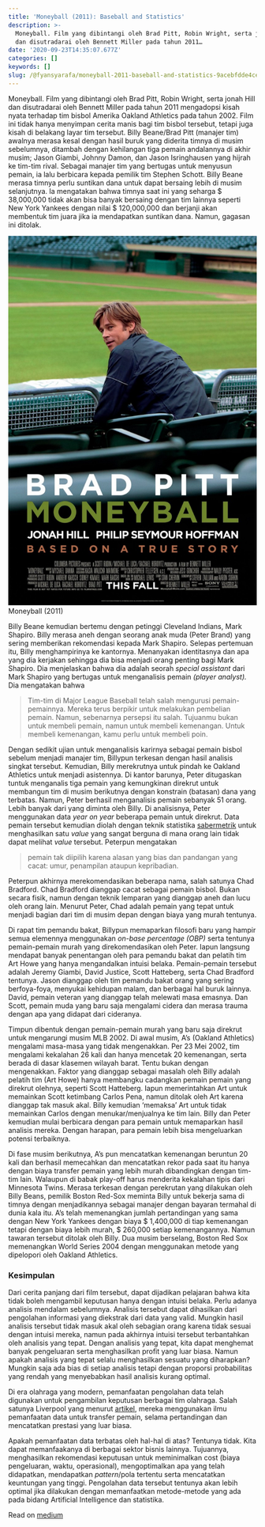 ```yaml
---
title: 'Moneyball (2011): Baseball and Statistics'
description: >-
  Moneyball. Film yang dibintangi oleh Brad Pitt, Robin Wright, serta jonah Hill
  dan disutradarai oleh Bennett Miller pada tahun 2011…
date: '2020-09-23T14:35:07.677Z'
categories: []
keywords: []
slug: /@fyansyarafa/moneyball-2011-baseball-and-statistics-9acebfdde4ce
---
```


Moneyball. Film yang dibintangi oleh Brad Pitt, Robin Wright, serta jonah Hill dan disutradarai oleh Bennett Miller pada tahun 2011 mengadopsi kisah nyata terhadap tim bisbol Amerika Oakland Athletics pada tahun 2002. Film ini tidak hanya menyimpan cerita manis bagi tim bisbol tersebut, tetapi juga kisah di belakang layar tim tersebut. Billy Beane/Brad Pitt (manajer tim) awalnya merasa kesal dengan hasil buruk yang diderita timnya di musim sebelumnya, ditambah dengan kehilangan tiga pemain andalannya di akhir musim; Jason Giambi, Johnny Damon, dan Jason Isringhausen yang hijrah ke tim-tim rival. Sebagai manajer tim yang bertugas untuk menyusun pemain, ia lalu berbicara kepada pemilik tim Stephen Schott. Billy Beane merasa timnya perlu suntikan dana untuk dapat bersaing lebih di musim selanjutnya. Ia mengatakan bahwa timnya saat ini yang seharga $ 38,000,000 tidak akan bisa banyak bersaing dengan tim lainnya seperti New York Yankees dengan nilai $ 120,000,000 dan berjanji akan membentuk tim juara jika ia mendapatkan suntikan dana. Namun, gagasan ini ditolak.

![Moneyball (2011)](\images\img\0__rd7K2vjP4y__YT__lA.jpg)
Moneyball (2011)

Billy Beane kemudian bertemu dengan petinggi Cleveland Indians, Mark Shapiro. Billy merasa aneh dengan seorang anak muda (Peter Brand) yang sering memberikan rekomendasi kepada Mark Shapiro. Selepas pertemuan itu, Billy menghampirinya ke kantornya. Menanyakan identitasnya dan apa yang dia kerjakan sehingga dia bisa menjadi orang penting bagi Mark Shapiro. Dia menjelaskan bahwa dia adalah seorah _special assistant_ dari Mark Shapiro yang bertugas untuk menganalisis pemain _(player analyst)._ Dia mengatakan bahwa

> Tim-tim di Major League Baseball telah salah mengurusi pemain-pemainnya. Mereka terus berpikir untuk melakukan pembelian pemain. Namun, sebenarnya persepsi itu salah. Tujuanmu bukan untuk membeli pemain, namun untuk membeli kemenangan. Untuk membeli kemenangan, kamu perlu untuk membeli poin.

Dengan sedikit ujian untuk menganalisis karirnya sebagai pemain bisbol sebelum menjadi manajer tim, Billypun terkesan dengan hasil analisis singkat tersebut. Kemudian, Billy merekrutnya untuk pindah ke Oakland Athletics untuk menjadi asistennya. Di kantor barunya, Peter ditugaskan tuntuk menganalis tiga pemain yang kemungkinan direkrut untuk membangun tim di musim berikutnya dengan konstrain (batasan) dana yang terbatas. Namun, Peter berhasil menganalisis pemain sebanyak 51 orang. Lebih banyak dari yang diminta oleh Billy. Di analisisnya, Peter menggunakan data _year on year_ beberapa pemain untuk direkrut. Data pemain tersebut kemudian diolah dengan teknik statistika [sabermetrik](https://en.wikipedia.org/wiki/Sabermetrics) untuk menghasilkan satu _value_ yang sangat berguna di mana orang lain tidak dapat melihat _value_ tersebut. Peterpun mengatakan

> pemain tak diipilih karena alasan yang bias dan pandangan yang cacat: umur, penampilan ataupun kepribadian.

Peterpun akhirnya merekomendasikan beberapa nama, salah satunya Chad Bradford. Chad Bradford dianggap cacat sebagai pemain bisbol. Bukan secara fisik, namun dengan teknik lemparan yang dianggap aneh dan lucu oleh orang lain. Menurut Peter, Chad adalah pemain yang tepat untuk menjadi bagian dari tim di musim depan dengan biaya yang murah tentunya.

Di rapat tim pemandu bakat, Billypun memaparkan filosofi baru yang hampir semua elemennya menggunakan _on-base percentage (OBP)_ serta tentunya pemain-pemain murah yang direkomendasikan oleh Peter. Iapun langsung mendapat banyak penentangan oleh para pemandu bakat dan pelatih tim Art Howe yang hanya mengandalkan intuisi belaka. Pemain-pemain tersebut adalah Jeremy Giambi, David Justice, Scott Hatteberg, serta Chad Bradford tentunya. Jason dianggap oleh tim pemandu bakat orang yang sering berfoya-foya, menyukai kehidupan malam, dan berbagai hal buruk lainnya. David, pemain veteran yang dianggap telah melewati masa emasnya. Dan Scott, pemain muda yang baru saja mengalami cidera dan merasa trauma dengan apa yang didapat dari cideranya.

Timpun dibentuk dengan pemain-pemain murah yang baru saja direkrut untuk mengarungi musim MLB 2002. Di awal musim, A’s (Oakland Athletics) mengalami masa-masa yang tidak mengenakkan. Per 23 Mei 2002, tim mengalami kekalahan 26 kali dan hanya mencetak 20 kemenangan, serta berada di dasar klasemen wilayah barat. Tentu bukan dengan mengenakkan. Faktor yang dianggap sebagai masalah oleh Billy adalah pelatih tim (Art Howe) hanya membangku cadangkan pemain pemain yang direkrut olehnya, seperti Scott Hatteberg. Iapun memerintahkan Art untuk memainkan Scott ketimbang Carlos Pena, namun ditolak oleh Art karena dianggap tak masuk akal. Billy kemudian ‘memaksa’ Art untuk tidak memainkan Carlos dengan menukar/menjualnya ke tim lain. Billy dan Peter kemudian mulai berbicara dengan para pemain untuk memaparkan hasil analisis mereka. Dengan harapan, para pemain lebih bisa mengeluarkan potensi terbaiknya.

Di fase musim berikutnya, A’s pun mencatatkan kemenangan beruntun 20 kali dan berhasil memecahkan dan mencatatkan rekor pada saat itu hanya dengan biaya transfer pemain yang lebih murah dibandingkan dengan tim-tim lain. Walaupun di babak play-off harus menderita kekalahan tipis dari Minnesota Twins. Merasa terkesan dengan perekrutan yang dilakukan oleh Billy Beans, pemilik Boston Red-Sox meminta Billy untuk bekerja sama di timnya dengan menjadikannya sebagai manajer dengan bayaran termahal di dunia kala itu. A’s telah memenangkan jumlah pertandingan yang sama dengan New York Yankees dengan biaya $ 1,400,000 di tiap kemenangan tetapi dengan biaya lebih murah, $ 260,000 setiap kemenangannya. Namun tawaran tersebut ditolak oleh Billy. Dua musim berselang, Boston Red Sox memenangkan World Series 2004 dengan menggunakan metode yang dipelopori oleh Oakland Athletics.

### **Kesimpulan**

Dari cerita panjang dari film tersebut, dapat dijadikan pelajaran bahwa kita tidak boleh mengambil keputusan hanya dengan intuisi belaka. Perlu adanya analisis mendalam sebelumnya. Analisis tersebut dapat dihasilkan dari pengolahan informasi yang diekstrak dari data yang valid. Mungkin hasil analisis tersebut tidak masuk akal oleh sebagian orang karena tidak sesuai dengan intuisi mereka, namun pada akhirnya intuisi tersebut terbantahkan oleh analisis yang tepat. Dengan analisis yang tepat, kita dapat menghemat banyak pengeluaran serta menghasilkan profit yang luar biasa. Namun apakah analisis yang tepat selalu menghasilkan sesuatu yang diharapkan? Mungkin saja ada bias di setiap analisis tetapi dengan proporsi probabilitas yang rendah yang menyebabkan hasil analisis kurang optimal.

Di era olahraga yang modern, pemanfaatan pengolahan data telah digunakan untuk pengambilan keputusan berbagai tim olahraga. Salah satunya Liverpool yang menurut [artikel](https://www.liverpool.com/liverpool-fc-news/features/liverpool-transfer-news-jurgen-klopp-17569689?fbclid=IwAR016Y0Z609QIKqyJWhwCXoCzFsLhqOJR_JrnSn6npZQr3iJ7k3Vktjkzg4), mereka menggunakan ilmu pemanfaatan data untuk transfer pemain, selama pertandingan dan mencatatkan prestasi yang luar biasa.

Apakah pemanfaatan data terbatas oleh hal-hal di atas? Tentunya tidak. Kita dapat memanfaakanya di berbagai sektor bisnis lainnya. Tujuannya, menghasilkan rekomendasi keputusan untuk meminimalkan cost (biaya pengeluaran, waktu, operasional), mengoptimalkan apa yang telah didapatkan, mendapatkan _pattern_/pola tertentu serta mencatatkan keuntungan yang tinggi. Pengolahan data tersebut tentunya akan lebih optimal jika dilakukan dengan memanfaatkan metode-metode yang ada pada bidang Artificial Intelligence dan statistika.

Read on [medium](https://medium.com/@fyansyarafa/moneyball-2011-baseball-and-statistics-9acebfdde4ce)
